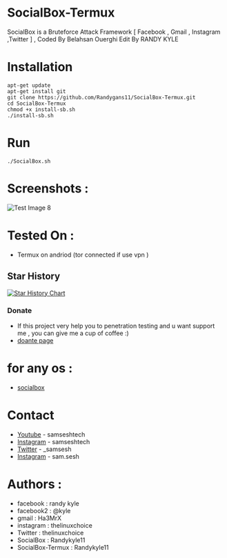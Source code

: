 # SocialBox-Termux
SocialBox is a Bruteforce Attack Framework [ Facebook , Gmail , Instagram ,Twitter ] , Coded By Belahsan Ouerghi Edit By RANDY KYLE
# Installation
```
apt-get update
apt-get install git
git clone https://github.com/Randygans11/SocialBox-Termux.git 
cd SocialBox-Termux
chmod +x install-sb.sh
./install-sb.sh
```
# Run
```
./SocialBox.sh
```
# Screenshots :
![Test Image 8](https://github.com/samsesh/SocialBox-Termux/blob/master/Screenshots/sb.png)
# Tested On :
* Termux on andriod (tor connected if use vpn )
## Star History

[![Star History Chart](https://api.star-history.com/svg?repos=samsesh/SocialBox-Termux&type=Date)](https://star-history.com/#samsesh/SocialBox-Termux&Date)
### Donate
- If this project very help you to penetration testing  and u want support me , you can give me a cup of coffee :)
- [doante page](https://github.com/Randygans11/donate)
# for any os :
* [socialbox](https://github.com/Randygans11/SocialBox)
# Contact
* [Youtube](https://www.Youtube.com/@samseshtech) - samseshtech
* [Instagram](https://www.instagram.com/samseshtech) - samseshtech
* [Twitter](https://www.twitter.com/_samsesh) - _samsesh
* [Instagram](https://www.instagram.com/samses) - sam.sesh
# Authors :
* facebook  : randy kyle
* facebook2 : @kyle
* gmail     : Ha3MrX
* instagram : thelinuxchoice
* Twitter   : thelinuxchoice
* SocialBox : Randykyle11
* SocialBox-Termux : Randykyle11
